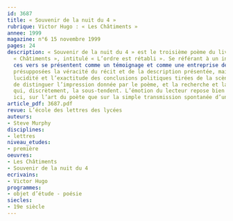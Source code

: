 ```yaml
---
id: 3687
title: « Souvenir de la nuit du 4 »  
rubrique: Victor Hugo : « Les Châtiments »
annee: 1999
magazine: n°6 15 novembre 1999
pages: 24
description: « Souvenir de la nuit du 4 » est le troisième poème du livre II des
  « Châtiments », intitulé « L’ordre est rétabli ». Se référant à un incident réel,
  ces vers se présentent comme un témoignage et comme une entreprise de vérité : sont
  présupposées la véracité du récit et de la description présentée, mais aussi la
  lucidité et l’exactitude des conclusions politiques tirées de la scène. Il convient
  de distinguer l’impression donnée par le poème, et la recherche et la rhétorique
  qui, discrètement, la sous-tendent. L’émotion du lecteur repose bien davantage,
  ici, sur l’art du poète que sur la simple transmission spontanée d’une émotion pure.
article_pdf: 3687.pdf
revue: L’école des lettres des lycées
auteurs:
- Steve Murphy
disciplines:
- lettres
niveau_etudes:
- première
oeuvres:
- Les Châtiments
- Souvenir de la nuit du 4
ecrivains:
- Victor Hugo
programmes:
- objet d’étude - poésie
siecles:
- 19e siècle
---
```

